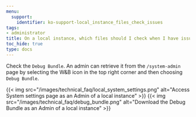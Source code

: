 ```yaml
---
menu:
  support:
    identifier: ko-support-local_instance_files_check_issues
tags:
- administrator
title: On a local instance, which files should I check when I have issues?
toc_hide: true
type: docs
---
```


Check the `Debug Bundle`. An admin can retrieve it from the `/system-admin` page by selecting the W&B icon in the top right corner and then choosing `Debug Bundle`.

{{< img src="/images/technical_faq/local_system_settings.png" alt="Access System settings page as an Admin of a local instance" >}}
{{< img src="/images/technical_faq/debug_bundle.png" alt="Download the Debug Bundle as an Admin of a local instance" >}}